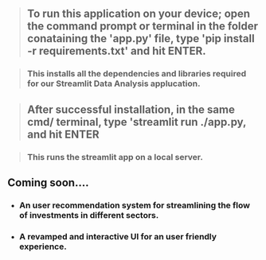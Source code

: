 > ## To run this application on your device; open the command prompt or terminal in the folder conataining the 'app.py' file, type 'pip install -r requirements.txt' and hit ENTER.

> ### This installs all the dependencies and libraries required for our Streamlit Data Analysis applucation.

> ## After successful installation, in the same cmd/ terminal, type 'streamlit run ./app.py, and hit ENTER

> ### This runs the streamlit app on a local server.

## Coming soon....

- ### An user recommendation system for streamlining the flow of investments in different sectors.

- ### A revamped and interactive UI for an user friendly experience.